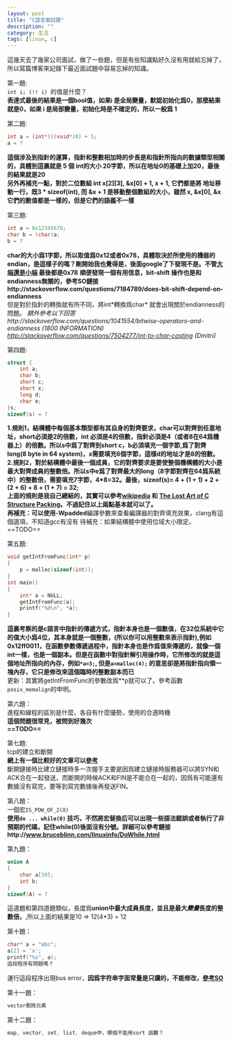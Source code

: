 ```yaml
---
layout: post
title: "C語言面試題"
description: ""
category: 生活
tags: [linux, c]
---
```


這幾天去了幾家公司面試，做了一些題，但是有些知識點好久沒有用就給忘掉了，所以寫篇博客來記錄下最近面試題中容易忘掉的知識。

第一題:   
`int i; (!! i) `的值是什麼？   
**表達式最後的結果是一個bool值，如果i 是全局變量，默認初始化爲0，那麼結果就是0，如果 i 是局部變量，初始化時是不確定的，所以一般爲 1** 

第二題:
  
```c
int a = (int*)((void*)0) + 5;   
a = ?
```   
**這個涉及到指針的運算，指針和整數相加時的步長是和指針所指向的數據類型相關的，具體到這裏就是 5 個 int的大小 20字節，所以在地址0的基礎上加20，最後的結果就是20**   
**另外再補充一點，對於二位數組 int x[2][3], &x[0] + 1, x + 1, 它們都是將 地址移動一行，既3 * sizeof(int), 而 &x + 1 是移動整個數組的大小，雖然 x, &x[0], &x 它們的數值都是一樣的，但是它們的語義不一樣**

第三題:

```c
int a = 0x12345678;
char b = (char)a;
b = ?
```
**char的大小爲1字節，所以取值爲0x12或者0x78，具體取決於所使用的機器的endian，是這樣子的嗎？剛開始我也覺得是，後面google了下發現不是。不管[大端還是小端](https://en.wikipedia.org/wiki/Endianness) 最後都是0x78**
**順便發現一個有用信息，bit-shift 操作也是和endianness無關的，參考SO鏈接http://stackoverflow.com/questions/7184789/does-bit-shift-depend-on-endianness**   
但是對於指針的轉換就有所不同，將int\*轉換爲char\* 就會出現關於endianness的問題。
*額外參考以下回答http://stackoverflow.com/questions/1041554/bitwise-operators-and-endianness (1800 INFORMATION)*   
*http://stackoverflow.com/questions/7504277/int-to-char-casting (Dmitri)*

第四題:

```c 
struct {
	int a;
	char b;
	short c;
	short x;
	long d;
	char e;
}s;
sizeof(s) = ?
```
**1.規則1，結構體中每個基本類型都有其自身的對齊要求，char可以對齊到任意地址，short必須是2的倍數，int 必須是4的倍數，指針必須是4（或者8在64爲機器上）的倍數。所以s中爲了對齊到short c，b必須填充一個字節,爲了對齊long(8 byte in 64 system)，x需要填充6個字節，這樣d的地址才是8的倍數。  
2.規則2，對於結構體中最後一個成員，它的對齊要求是要使整個機構體的大小是最大對齊成員的整數倍。所以s中e爲了對齊最大的long（8字節對齊在64爲系統中）的整數倍，需要填充7字節，4\*8=32。**最後，sizeof(s)= 4 + (1 + 1) + 2  + (2 + 6) + 8 + (1 + 7) = 32;   
上面的規則是我自己總結的，其實可以參考[wikipedia](https://en.wikipedia.org/wiki/Data_structure_alignment) 和 [The Lost Art of C Structure Packing](http://www.catb.org/esr/structure-packing/)。不過記住以上兩點基本就可以了。    
再補充：可以使用**-Wpadded**編譯參數來查看編譯器的對齊填充效果，clang有這個選項，不知道gcc有沒有
待補充：如果結構體中使用位域大小限定。==TODO==

第五題:

```c
void getIntFromFunc(int* p)
{
	p = malloc(sizeof(int));
}
int main()
{
	int* a = NULL;
	getIntFromFunc(a);
	printf("%d\n", *a);
}
```
**這裏考察的是c語言中指針的傳遞方式，指針本身也是一個數值，在32位系統中它的值大小爲4位，其本身就是一個整數，(所以你可以用整數來表示指針),例如0x12ff0011，在函數參數傳遞過程中，指針本身也是作爲值來傳遞的，就像一個int一樣，也是一個副本。但是在函數中對指針解引用操作時，它所修改的就是這個地址所指向的內存，例如`*a=3;`, 但是`a=malloc(4);` 的意思卻是將指針指向領一塊內存，它只是修改來這個臨時的整數副本而已**   
更新：其實將getIntFromFunc的參數改爲**p就可以了。參考函數`posix_memalign`的申明。

第六題：   
進程和線程的區別是什麼，各自有什麼優勢，使用的合適時機    
**這個問題很常見，被問到好幾次   
==TODO==**

第七題:    
tcp的建立和斷開   
**網上有一個比較好的文章可以[參考](http://blog.csdn.net/lostyears/article/details/7104349)**   
斷開鏈接時比建立鏈接時多一次握手主要是因爲建立鏈接時服務器可以將SYN和ACK合在一起發送，而斷開的時候ACK和FIN是不能合在一起的，因爲有可能還有數據沒有寫完，要等到寫完數據後再發送FIN。

第八題：   
一個宏`IS_POW_OF_2(X)`  
**使用`do ... while(0)` 技巧，不然將宏替換后可以出現一些語法錯誤或者執行了非預期的代碼，記住while(0)後面沒有分號。詳細可以參考鏈接http://www.bruceblinn.com/linuxinfo/DoWhile.html**

第九題：

```c
union A
{
	char a[10];
	int b;
}
sizeof(A) = ?
```
這道題和第四道題類似，長度爲**union中最大成員長度，並且是最大*變量*長度的整數倍，**,所以上面的結果是10 => 12(4*3) = 12

第十題：

```c
char* a = "abc";
a[2] = 'x';
printf("%s", a);
這段程序有問題嗎？
```
運行這段程序出現bus error，**因爲字符串字面常量是只讀的，不能修改，[參考SO](http://stackoverflow.com/questions/7480597/why-cant-i-edit-a-char-in-a-char)**

第十一題：

```c
vector刪除元素
```

第十二題：

```c
map, vector, set, list, deque中，哪個不能用sort 函數？
```